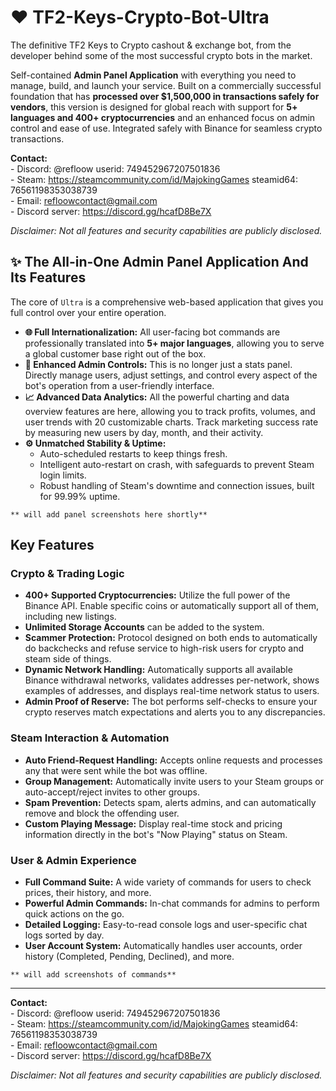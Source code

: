 # ❤️ TF2-Keys-Crypto-Bot-Ultra

The definitive TF2 Keys to Crypto cashout & exchange bot, from the developer behind some of the most successful crypto bots in the market.

Self-contained **Admin Panel Application** with everything you need to manage, build, and launch your service. Built on a commercially successful foundation that has **processed over $1,500,000 in transactions safely for vendors**, this version is designed for global reach with support for **5+ languages and 400+ cryptocurrencies** and an enhanced focus on admin control and ease of use. Integrated safely with Binance for seamless crypto transactions.

**Contact:**
<br> - Discord: @refloow userid: 749452967207501836
<br> - Steam: https://steamcommunity.com/id/MajokingGames steamid64: 76561198353038739
<br> - Email: refloowcontact@gmail.com
<br>- Discord server: https://discord.gg/hcafD8Be7X

*Disclaimer: Not all features and security capabilities are publicly disclosed.*

## ✨ The All-in-One Admin Panel Application And Its Features

The core of `Ultra` is a comprehensive web-based application that gives you full control over your entire operation.

* **🌐 Full Internationalization:** All user-facing bot commands are professionally translated into **5+ major languages**, allowing you to serve a global customer base right out of the box.
* **🚀 Enhanced Admin Controls:** This is no longer just a stats panel. Directly manage users, adjust settings, and control every aspect of the bot's operation from a user-friendly interface.
* **📈 Advanced Data Analytics:** All the powerful charting and data overview features are here, allowing you to track profits, volumes, and user trends with 20 customizable charts. Track marketing success rate by measuring new users by day, month, and their activity.
* **⚙️ Unmatched Stability & Uptime:**
    * Auto-scheduled restarts to keep things fresh.
    * Intelligent auto-restart on crash, with safeguards to prevent Steam login limits.
    * Robust handling of Steam's downtime and connection issues, built for 99.99% uptime.

`** will add panel screenshots here shortly**`

## Key Features

### Crypto & Trading Logic

* **400+ Supported Cryptocurrencies:** Utilize the full power of the Binance API. Enable specific coins or automatically support all of them, including new listings.
* **Unlimited Storage Accounts** can be added to the system.
* **Scammer Protection:** Protocol designed on both ends to automatically do backchecks and refuse service to high-risk users for crypto and steam side of things.
* **Dynamic Network Handling:** Automatically supports all available Binance withdrawal networks, validates addresses per-network, shows examples of addresses, and displays real-time network status to users.
* **Admin Proof of Reserve:** The bot performs self-checks to ensure your crypto reserves match expectations and alerts you to any discrepancies.

### Steam Interaction & Automation

* **Auto Friend-Request Handling:** Accepts online requests and processes any that were sent while the bot was offline.
* **Group Management:** Automatically invite users to your Steam groups or auto-accept/reject invites to other groups.
* **Spam Prevention:** Detects spam, alerts admins, and can automatically remove and block the offending user.
* **Custom Playing Message:** Display real-time stock and pricing information directly in the bot's "Now Playing" status on Steam.

### User & Admin Experience

* **Full Command Suite:** A wide variety of commands for users to check prices, their history, and more.
* **Powerful Admin Commands:** In-chat commands for admins to perform quick actions on the go.
* **Detailed Logging:** Easy-to-read console logs and user-specific chat logs sorted by day.
* **User Account System:** Automatically handles user accounts, order history (Completed, Pending, Declined), and more.

`** will add screenshots of commands**`

---


**Contact:**
<br> - Discord: @refloow userid: 749452967207501836
<br> - Steam: https://steamcommunity.com/id/MajokingGames steamid64: 76561198353038739
<br> - Email: refloowcontact@gmail.com
<br>- Discord server: https://discord.gg/hcafD8Be7X

*Disclaimer: Not all features and security capabilities are publicly disclosed.*
